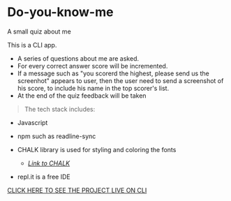 # Do-you-know-me
 A small quiz about me

This is a CLI app. 

- A series of questions about me are asked.
- For every correct answer score will be incremented.
- If a message such as "you scorerd the highest, please send us the screenhot" appears to user, then the user need to send a screenshot of his score, to include his name in the top scorer's list.
- At the end of the quiz feedback will be taken

> The tech stack includes:

- Javascript
- npm such as readline-sync
- CHALK library is used for styling and coloring the fonts

    - *[Link to CHALK](https://www.npmjs.com/package/chalk)*

- repl.it is a free IDE

[CLICK HERE TO SEE THE PROJECT LIVE ON CLI](https://replit.com/@SUSHMA25/Task-15-Do-you-know-me?embed=1)
